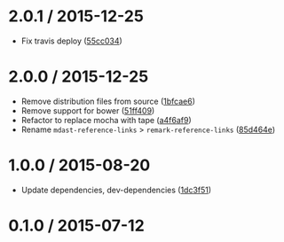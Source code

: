 <!--remark setext-->

<!--lint disable no-multiple-toplevel-headings-->

2.0.1 / 2015-12-25
==================

*   Fix travis deploy ([55cc034](https://github.com/wooorm/remark-reference-links/commit/55cc034))

2.0.0 / 2015-12-25
==================

*   Remove distribution files from source ([1bfcae6](https://github.com/wooorm/remark-reference-links/commit/1bfcae6))
*   Remove support for bower ([51ff409](https://github.com/wooorm/remark-reference-links/commit/51ff409))
*   Refactor to replace mocha with tape ([a4f6af9](https://github.com/wooorm/remark-reference-links/commit/a4f6af9))
*   Rename `mdast-reference-links` > `remark-reference-links` ([85d464e](https://github.com/wooorm/remark-reference-links/commit/85d464e))

1.0.0 / 2015-08-20
==================

*   Update dependencies, dev-dependencies ([1dc3f51](https://github.com/wooorm/remark-reference-links/commit/1dc3f51))

0.1.0 / 2015-07-12
==================

